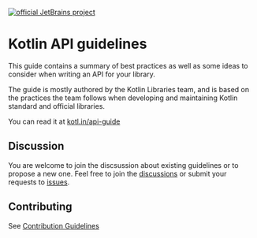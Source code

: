 [![official JetBrains project](https://jb.gg/badges/official.svg)](https://confluence.jetbrains.com/display/ALL/JetBrains+on+GitHub)

# Kotlin API guidelines


This guide contains a summary of best practices as well as some ideas to consider when writing an API for your library.

The guide is mostly authored by the Kotlin Libraries team, and is based on the practices the team follows when developing and maintaining Kotlin standard and official libraries.

You can read it at [kotl.in/api-guide](https://kotl.in/api-guide)

## Discussion

You are welcome to join the discsussion about existing guidelines
or to propose a new one. Feel free to join the [discussions](https://github.com/Kotlin/api-guidelines/discussions) or
submit your requests to [issues](https://github.com/Kotlin/api-guidelines/issues/).

## Contributing

See [Contribution Guidelines](CONTRIBUTING.md)
